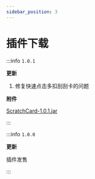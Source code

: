 ```yaml
---
sidebar_position: 3
---
```


# 插件下载

:::info `1.0.1`

**更新**

1. 修复快速点击多扣刮刮卡的问题

**附件**

[ScratchCard-1.0.1.jar](https://www.goodmc.cn/plugin/ScratchCard/ScratchCard-1.0.1.jar)

:::

:::info `1.0.0`

**更新**

插件发售

:::
